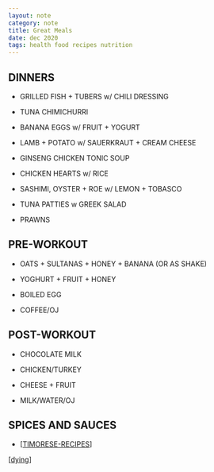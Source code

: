```yaml
---
layout: note
category: note
title: Great Meals
date: dec 2020
tags: health food recipes nutrition
---
```



##  DINNERS


- GRILLED FISH + TUBERS w/ CHILI DRESSING

- TUNA CHIMICHURRI

- BANANA EGGS w/ FRUIT + YOGURT

- LAMB + POTATO w/ SAUERKRAUT + CREAM CHEESE

- GINSENG CHICKEN TONIC SOUP

- CHICKEN HEARTS w/ RICE

- SASHIMI, OYSTER + ROE w/ LEMON + TOBASCO

- TUNA PATTIES w GREEK SALAD

- PRAWNS



## PRE-WORKOUT

- OATS + SULTANAS + HONEY + BANANA (OR AS SHAKE)

- YOGHURT + FRUIT + HONEY

- BOILED EGG

- COFFEE/OJ


## POST-WORKOUT

- CHOCOLATE MILK

- CHICKEN/TURKEY

- CHEESE + FRUIT

- MILK/WATER/OJ




## SPICES AND SAUCES

- [[TIMORESE-RECIPES]]

[[dying]]

[//begin]: # "Autogenerated link references for markdown compatibility"
[TIMORESE-RECIPES]: timorese-recipes "Curated Timorese Recipes"
[dying]: dying "Dying"
[//end]: # "Autogenerated link references"
